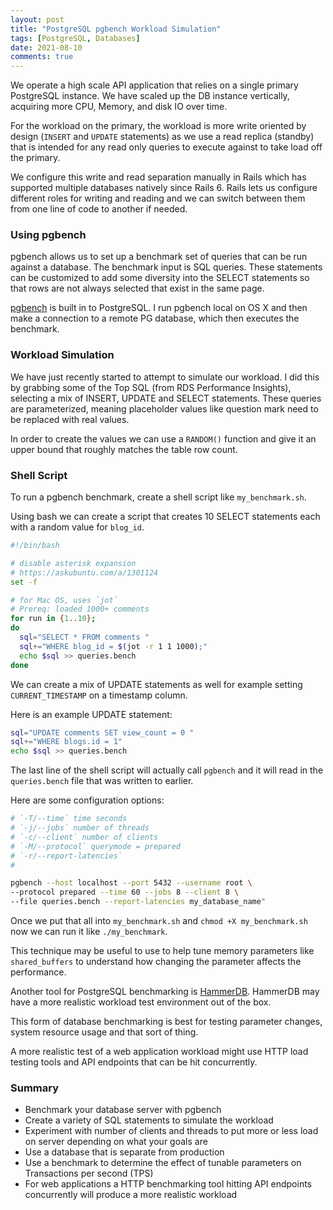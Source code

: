 ```yaml
---
layout: post
title: "PostgreSQL pgbench Workload Simulation"
tags: [PostgreSQL, Databases]
date: 2021-08-10
comments: true
---
```


We operate a high scale API application that relies on a single primary PostgreSQL instance. We have scaled up the DB instance vertically, acquiring more CPU, Memory, and disk IO over time.

For the workload on the primary, the workload is more write oriented by design (`INSERT` and `UPDATE` statements) as we use a read replica (standby) that is intended for any read only queries to execute against to take load off the primary.

We configure this write and read separation manually in Rails which has supported multiple databases natively since Rails 6. Rails lets us configure different roles for writing and reading and we can switch between them from one line of code to another if needed.

### Using pgbench

pgbench allows us to set up a benchmark set of queries that can be run against a database. The benchmark input is SQL queries. These statements can be customized to add some diversity into the SELECT statements so that rows are not always selected that exist in the same page.

[pgbench](https://www.postgresql.org/docs/10/pgbench.html) is built in to PostgreSQL. I run pgbench local on OS X and then make a connection to a remote PG database, which then executes the benchmark.

### Workload Simulation

We have just recently started to attempt to simulate our workload. I did this by grabbing some of the Top SQL (from RDS Performance Insights), selecting a mix of INSERT, UPDATE and SELECT statements. These queries are parameterized, meaning placeholder values like question mark need to be replaced with real values.

In order to create the values we can use a `RANDOM()` function and give it an upper bound that roughly matches the table row count.

### Shell Script

To run a pgbench benchmark, create a shell script like `my_benchmark.sh`.

Using bash we can create a script that creates 10 SELECT statements each with a random value for `blog_id`.

```bash
#!/bin/bash

# disable asterisk expansion
# https://askubuntu.com/a/1301124
set -f

# for Mac OS, uses `jot`
# Prereq: loaded 1000+ comments
for run in {1..10};
do
  sql="SELECT * FROM comments "
  sql+="WHERE blog_id = $(jot -r 1 1 1000);"
  echo $sql >> queries.bench
done
```

We can create a mix of UPDATE statements as well for example setting `CURRENT_TIMESTAMP` on a timestamp column.

Here is an example UPDATE statement:

```bash
sql="UPDATE comments SET view_count = 0 "
sql+="WHERE blogs.id = 1"
echo $sql >> queries.bench
```


The last line of the shell script will actually call `pgbench` and it will read in the `queries.bench` file that was written to earlier.

Here are some configuration options:


```sh
# `-T/--time` time seconds
# `-j/--jobs` number of threads
# `-c/--client` number of clients
# `-M/--protocol` querymode = prepared
# `-r/--report-latencies`
#

pgbench --host localhost --port 5432 --username root \
--protocol prepared --time 60 --jobs 8 --client 8 \
--file queries.bench --report-latencies my_database_name"
```

Once we put that all into `my_benchmark.sh` and `chmod +X my_benchmark.sh` now we can run it like `./my_benchmark`.

This technique may be useful to use to help tune memory parameters like `shared_buffers` to understand how changing the parameter affects the performance.

Another tool for PostgreSQL benchmarking is [HammerDB](https://github.com/TPC-Council/HammerDB). HammerDB may have a more realistic workload test environment out of the box.

This form of database benchmarking is best for testing parameter changes, system resource usage and that sort of thing.

A more realistic test of a web application workload might use HTTP load testing tools and API endpoints that can be hit concurrently.


### Summary

* Benchmark your database server with pgbench
* Create a variety of SQL statements to simulate the workload
* Experiment with number of clients and threads to put more or less load on server depending on what your goals are
* Use a database that is separate from production
* Use a benchmark to determine the effect of tunable parameters on Transactions per second (TPS)
* For web applications a HTTP benchmarking tool hitting API endpoints concurrently will produce a more realistic workload
